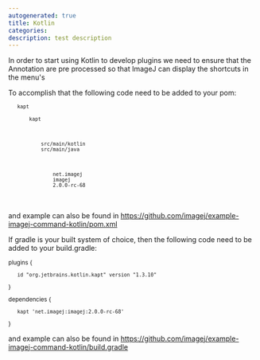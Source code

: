 ```yaml
---
autogenerated: true
title: Kotlin
categories: 
description: test description
---
```


In order to start using Kotlin to develop plugins we need to ensure that the Annotation are pre processed so that ImageJ can display the shortcuts in the menu's

To accomplish that the following code need to be added to your pom:

<sub>

<execution>

`   `<id>`kapt`</id>  
`   `<goals>  
`       `<goal>`kapt`</goal>  
`   `</goals>  
`   `<configuration>  
`       `<sourceDirs>  
`           `<sourceDir>`src/main/kotlin`</sourceDir>  
`           `<sourceDir>`src/main/java`</sourceDir>  
`       `</sourceDirs>  
`       `<annotationProcessorPaths>  
`           `<annotationProcessorPath>  
`               `<groupId>`net.imagej`</groupId>  
`               `<artifactId>`imagej`</artifactId>  
`               `<version>`2.0.0-rc-68`</version>  
`           `</annotationProcessorPath>  
`       `</annotationProcessorPaths>  
`   `</configuration>

</execution>

</sub>

and example can also be found in https://github.com/imagej/example-imagej-command-kotlin/pom.xml

If gradle is your built system of choice, then the following code need to be added to your build.gradle:

<sub>

plugins {

`   id "org.jetbrains.kotlin.kapt" version "1.3.10"`

}

dependencies {

`   kapt 'net.imagej:imagej:2.0.0-rc-68'`

}

</sub>

and example can also be found in https://github.com/imagej/example-imagej-command-kotlin/build.gradle

